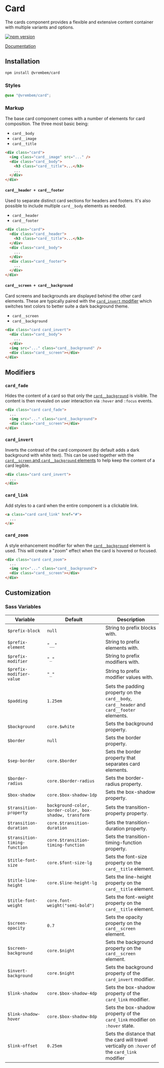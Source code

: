 # Card

The cards component provides a flexible and extensive content container with multiple variants and options.

[![npm version](https://img.shields.io/npm/v/%40vrembem%2Fcard.svg)](https://www.npmjs.com/package/%40vrembem%2Fcard)

[Documentation](https://vrembem.com/packages/card)

## Installation

```sh
npm install @vrembem/card
```

### Styles

```scss
@use "@vrembem/card";
```

### Markup

The base card component comes with a number of elements for card composition. The three most basic being:

- `card__body`
- `card__image`
- `card__title`

```html
<div class="card">
  <img class="card__image" src="..." />
  <div class="card__body">
    <h3 class="card__title">...</h3>
    ...
  </div>
</div>
```

#### `card__header + card__footer`

Used to separate distinct card sections for headers and footers. It's also possible to include multiple `card__body` elements as needed.

- `card__header`
- `card__footer`

```html
<div class="card">
  <div class="card__header">
    <h3 class="card__title">...</h3>
  </div>
  <div class="card__body">
    ...
  </div>
  <div class="card__footer">
    ...
  </div>
</div>
```

#### `card__screen + card__background`

Card screens and backgrounds are displayed behind the other card elements. These are typically paired with the [`card_invert` modifier](#card_invert) which switches text colors to better suite a dark background theme.

- `card__screen`
- `card__background`

```html
<div class="card card_invert">
  <div class="card__body">
    ...
  </div>
  <img src="..." class="card__background" />
  <div class="card__screen"></div>
</div>
```

## Modifiers

### `card_fade`

Hides the content of a card so that only the [`card__background`](#card__header-+-card__footer) is visible. The content is then revealed on user interaction via `:hover` and `:focus` events.

```html
<div class="card card_fade">
  ...
  <img src="..." class="card__background">
  <div class="card__screen"></div>
</div>
```

### `card_invert`

Inverts the contrast of the card component (by default adds a dark background with white text). This can be used together with the [`card__screen` and `card__background` elements](#card__header-+-card__footer) to help keep the content of a card legible. 

```html
<div class="card card_invert">
  ...
</div>
```

### `card_link`

Add styles to a card when the entire component is a clickable link. 

```html
<a class="card card_link" href="#">
  ...
</a>
```

### `card_zoom`

A style enhancement modifier for when the [`card__background`](#card__header-+-card__footer) element is used. This will create a "zoom" effect when the card is hovered or focused.

```html
<div class="card card_zoom">
  ...
  <img src="..." class="card__background">
  <div class="card__screen"></div>
</div>
```

## Customization

### Sass Variables

| Variable                      | Default                                                 | Description                                                                                    |
| ----------------------------- | ------------------------------------------------------- | ---------------------------------------------------------------------------------------------- |
| `$prefix-block`               | `null`                                                  | String to prefix blocks with.                                                                  |
| `$prefix-element`             | `"__"`                                                  | String to prefix elements with.                                                                |
| `$prefix-modifier`            | `"_"`                                                   | String to prefix modifiers with.                                                               |
| `$prefix-modifier-value`      | `"_"`                                                   | String to prefix modifier values with.                                                         |
| `$padding`                    | `1.25em`                                                | Sets the padding property on the `card__body`, `card__header` and `card__footer` elements.     |
| `$background`                 | `core.$white`                                           | Sets the background property.                                                                  |
| `$border`                     | `null`                                                  | Sets the border property.                                                                      |
| `$sep-border`                 | `core.$border`                                          | Sets the border property that separates card elements.                                         |
| `$border-radius`              | `core.$border-radius`                                   | Sets the border-radius property.                                                               |
| `$box-shadow`                 | `core.$box-shadow-1dp`                                  | Sets the box-shadow property.                                                                  |
| `$transition-property`        | `background-color, border-color, box-shadow, transform` | Sets the transition-property property.                                                         |
| `$transition-duration`        | `core.$transition-duration`                             | Sets the transition-duration property.                                                         |
| `$transition-timing-function` | `core.$transition-timing-function`                      | Sets the transition-timing-function property.                                                  |
| `$title-font-size`            | `core.$font-size-lg`                                    | Sets the font-size property on the `card__title` element.                                      |
| `$title-line-height`          | `core.$line-height-lg`                                  | Sets the line-height property on the `card__title` element.                                    |
| `$title-font-weight`          | `core.font-weight("semi-bold")`                         | Sets the font-weight property on the `card__title` element.                                    |
| `$screen-opacity`             | `0.7`                                                   | Sets the opacity property on the `card__screen` element.                                       |
| `$screen-background`          | `core.$night`                                           | Sets the background property on the `card__screen` element.                                    |
| `$invert-background`          | `core.$night`                                           | Sets the background property of the `card_invert` modifier.                                    |
| `$link-shadow`                | `core.$box-shadow-4dp`                                  | Sets the box-shadow property of the `card_link` modifier.                                      |
| `$link-shadow-hover`          | `core.$box-shadow-8dp`                                  | Sets the box-shadow property of the `card_link` modifier on `:hover` state.                    |
| `$link-offset`                | `0.25em`                                                | Sets the distance that the card will travel vertically on `:hover` of the `card_link` modifier |

